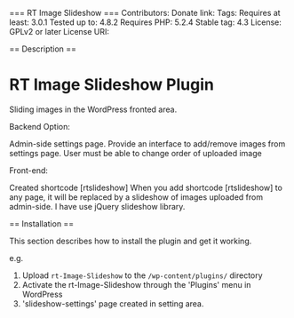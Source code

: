 === RT Image Slideshow ===
Contributors: 
Donate link: 
Tags: 
Requires at least: 3.0.1
Tested up to: 4.8.2
Requires PHP: 5.2.4
Stable tag: 4.3
License: GPLv2 or later
License URI: 
 

== Description ==

# RT Image Slideshow Plugin

Sliding images in the WordPress fronted area.

Backend Option:

Admin-side settings page.
Provide an interface to add/remove images from settings page.
User must be able to change order of uploaded image

Front-end:

Created shortcode  [rtslideshow]
When you add shortcode [rtslideshow] to any page, it will be replaced by a slideshow of images uploaded from admin-side.
I have use jQuery slideshow library.

== Installation ==
 
This section describes how to install the plugin and get it working.
 
e.g.
 
1. Upload `rt-Image-Slideshow` to the `/wp-content/plugins/` directory
2. Activate the rt-Image-Slideshow through the 'Plugins' menu in WordPress
3. 'slideshow-settings' page created in setting area.
 

 
